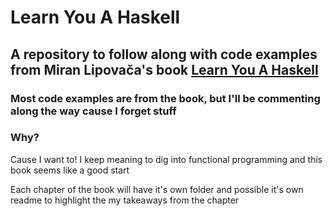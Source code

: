 # Learn You A Haskell
## A repository to follow along with code examples from Miran Lipovača's book [Learn You A Haskell](http://learnyouahaskell.com/)
### Most code examples are from the book, but I'll be commenting along the way cause I forget stuff

### Why?
Cause I want to! I keep meaning to dig into functional programming and this book seems like a good start

Each chapter of the book will have it's own folder and possible it's own readme to highlight the my takeaways from the chapter
